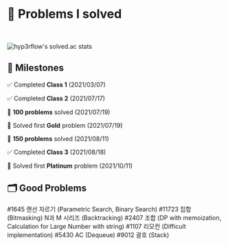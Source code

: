 # 📄 Problems I solved

<br/>  

![hyp3rflow's solved.ac stats](https://github-readme-solvedac.hyp3rflow.vercel.app/api/?handle=bms2002)

 ## 📍 Milestones
 ✅ Completed **Class 1** (2021/03/07)  
 
 ✅ Completed **Class 2** (2021/07/17)  
 
 💯 **100 problems** solved (2021/07/19)  
 
 🔑 Solved first **Gold** problem (2021/07/19)
 
 💯 **150 problems** solved (2021/08/11)  
 
 ✅ Completed **Class 3** (2021/08/18)  
 
 🔑 Solved first **Platinum** problem (2021/10/11)
 
 ## 🗂 Good Problems

#1645 랜선 자르기 (Parametric Search, Binary Search)
#11723 집합 (Bitmasking)
N과 M 시리즈 (Backtracking)
#2407 조합 (DP with memoization, Calculation for Large Number with string)
#1107 리모컨 (Difficult implementation)
#5430 AC (Dequeue)
#9012 괄호 (Stack)
 
